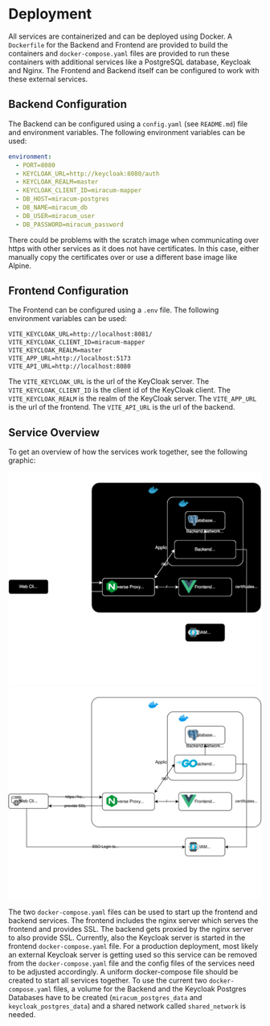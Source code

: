 # Deployment

All services are containerized and can be deployed using Docker. A `Dockerfile` for the Backend and Frontend are provided to build the containers and `docker-compose.yaml` files are provided to run these containers with additional services like a PostgreSQL database, Keycloak and Nginx. The Frontend and Backend itself can be configured to work with these external services.

## Backend Configuration

The Backend can be configured using a `config.yaml` (see `README.md`) file and environment variables. The following environment variables can be used:

```yaml
environment:
  - PORT=8080
  - KEYCLOAK_URL=http://keycloak:8080/auth
  - KEYCLOAK_REALM=master
  - KEYCLOAK_CLIENT_ID=miracum-mapper
  - DB_HOST=miracum-postgres
  - DB_NAME=miracum_db
  - DB_USER=miracum_user
  - DB_PASSWORD=miracum_password
```

There could be problems with the scratch image when communicating over https with other services as it does not have certificates. In this case, either manually copy the certificates over or use a different base image like Alpine.

## Frontend Configuration

The Frontend can be configured using a `.env` file. The following environment variables can be used:

```.env
VITE_KEYCLOAK_URL=http://localhost:8081/
VITE_KEYCLOAK_CLIENT_ID=miracum-mapper
VITE_KEYCLOAK_REALM=master
VITE_APP_URL=http://localhost:5173
VITE_API_URL=http://localhost:8080
```

The `VITE_KEYCLOAK_URL` is the url of the KeyCloak server. The `VITE_KEYCLOAK_CLIENT_ID` is the client id of the KeyCloak client. The `VITE_KEYCLOAK_REALM` is the realm of the KeyCloak server. The `VITE_APP_URL` is the url of the frontend. The `VITE_API_URL` is the url of the backend.

## Service Overview

To get an overview of how the services work together, see the following graphic:

![Deployment Overview](images/ArchitectureDeployment-dark.svg#gh-dark-mode-only)
![Deployment Overview](images/ArchitectureDeployment-light.svg#gh-light-mode-only)

The two `docker-compose.yaml` files can be used to start up the frontend and backend services. The frontend includes the nginx server which serves the frontend and provides SSL. The backend gets proxied by the nginx server to also provide SSL. Currently, also the Keycloak server is started in the frontend `docker-compose.yaml` file. For a production deployment, most likely an external Keycloak server is getting used so this service can be removed from the `docker-compose.yaml` file and the config files of the services need to be adjusted accordingly. A uniform docker-compose file should be created to start all services together. To use the current two `docker-compose.yaml` files, a volume for the Backend and the Keycloak Postgres Databases have to be created (`miracum_postgres_data` and `keycloak_postgres_data`) and a shared network called `shared_network` is needed.
